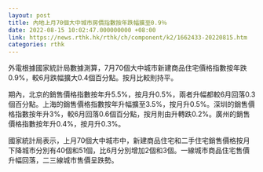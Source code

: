 ```yaml
---
layout: post
title: 內地上月70個大中城市房價指數按年跌幅擴至0.9％
date: 2022-08-15 10:02:47.000000000 +08:00
link: https://news.rthk.hk/rthk/ch/component/k2/1662433-20220815.htm
categories: rthk
---
```


外電根據國家統計局數據測算，7月70個大中城市新建商品住宅價格指數按年跌0.9%，較6月跌幅擴大0.4個百分點。按月比較則持平。

期內，北京的銷售價格指數按年升5.5%，按月升0.5%，兩者升幅都較6月回落0.3個百分點。上海的銷售價格指數按年升幅擴至3.5%，按月升0.5%。深圳的銷售價格指數按年升3%，較6月回落0.6個百分點，按月則由升轉跌0.2%。廣州的銷售價格指數按年升0.4%，按月升0.3%。

國家統計局表示，上月70個大中城市中，新建商品住宅和二手住宅銷售價格按月下降城市分別有40個和51個，比6月分別增加2個和3個。一線城市商品住宅售價升幅回落，二三線城市售價呈跌勢。

